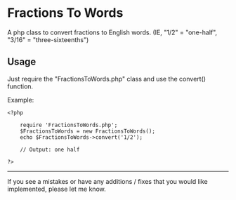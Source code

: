 Fractions To Words
==================

A php class to convert fractions to English words. 
(IE, "1/2" = "one-half", "3/16" = "three-sixteenths")

Usage
-----

Just require the "FractionsToWords.php" class and use the convert() function.

Example:

	<?php
		
		require 'FractionsToWords.php';
		$FractionsToWords = new FractionsToWords();
		echo $FractionsToWords->convert('1/2');
		
		// Output: one half
		
	?>

* * *
If you see a mistakes or have any additions / fixes that you would like implemented, please let me know.